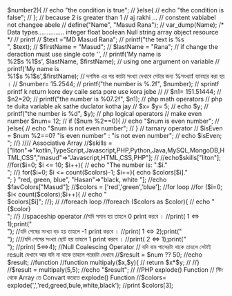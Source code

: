 <?php

// the php variable start with dollar sign and the variable are case sensitive
// $name = "Md. Liton Hossain";
// $namE = "Md. Masud Rana"; // String

// only one special character can be used in php variable, it can be placed anywhere of variable, it could be in very first place or in middle or in the last part of the variable
// $_age = 31;
// $ag_e = 30;
// $age_ = 28;

// a php variable can not be started with number ( 0...9)
// $_4age = 25;

// number can be used in a php variable anywhere without the very first position
// $_age2 = 12;
// $number2_code = 15;

// $number1 = 1;
// $number2 = 2;

// if($number1 > $number2){
//     echo "the condition is true";
// }else{
//     echo "the condition is false";
// };




// because 2 is greater than 1

// aj rakhi ...



// constent vabiabel not changee abele 
// define("Name", "Masud Rana");
// var_dump(Name);



/*
Data types...............
integer
float
boolean
Null
string
array
object
resource

*/

// printf 

// $text ="MD Masud Rana";
// printf("the text is %s <br/>", $text);
// $firstName = "Masud";
// $lastName = "Rana";
// if change the deraction must use single cote '', 
// printf('My name is <br> %2$s %1$s', $lastName, $firstName);

// using one argument on variable

// printf('My name is <br> %1$s %1$s',$firstName);



// দশমিক এর পর কয়টা সংখ্যা দেখাবে সেটার জন্য %সংখ্যাf ব্যাবহার করা হয় । 
// $number= 15.2544;
// printf("the number is %.2f", $number);

// sprintf printf k return kore dey caile seta pore use kora jebe



// 

// $n1= 151.51444;
// $n2=20;
// printf("the number is %07.2f", $n1);



// php math operators



// php te duita variable ak sathe duclator kotha jay 
// $x= $y= 5;
// echo $y;

// printf("the number is %d", $y);











// php logical operators
// make even number
$num= 12;
// if ($num %2==0){
//     echo "$num is even number";

// }else{
//     echo "$num is not even number";
// }
// tarnary operator
// $isEven = $num %2==0? "is even number" : "is not even number";
// echo $isEven;




<?php

//$name = "Md. Liton Hossain";
//$designation = "CEO";
//$skill = "10 programming languages";
//
//$sentence = $name." is working as a ".$designation." in ASIAN IT INC. with his best talent (".$skill.")";
//
//echo $sentence;

//function multiply($num1,$num2){
//    return $num1*$num2;
//}
//
//$result = multiply(5,6);
//
//echo $result;

//$colors = array("Green","Red","Yellow");
$colors = ["Green","Red","Yellow","White","Black","Indigoo","Blue"];
//echo $colors[1];

//foreach ($colors as $color) {
//    echo $color."<br>";
//}

//// Associative Array
//$skills = ["liton"=>"kotlin,TypeScript,Javascript,PHP,Python,Java,MySQL,MongoDB,HTML,CSS","masud"=>"Javascript,HTML,CSS,PHP"];
//
//echo$skills["liton"];

//for($i=0; $i <= 10; $i++){
//    echo "The number is: ".$i."<br>";
//}

for($i=0; $i <= count($colors)-1; $i++){
    echo $colors[$i]."<br>";
}







<?php

// Associative Array
//সাধারন Array তে index নাম্বার দিয়ে element দেখতে হয় কিন্তু  Associative Array ব্যাবহার করলে আমরা element এর key সেট করতে পারি সেটি । এবং key দিয়ে আমরা element কে access করতে পারি ।

//$favColors= ["Masud"=>"red, green, blue", "Hasan"=>"black, white "];
//echo  $favColors["Masud"];




//$colors = ['red','green','blue'];

//for loop
//for ($i=0; $i< count($colors);$i++){
//    echo  " <br> $colors[$i]";
//};
//

//foreach loop
//foreach ($colors as $color){
//    echo  "{$color} <br>";
//}


//spaceship operator
//যদি সমান হয় তাহলে 0 print করবে ।
//print( 1 <=> 1);print("<br/>");

//যদি শেষের সংখ্যা বড় হয় তাহলে -1 print করবে ।
//print( 1 <=> 2);print("<br/>");

////যদি শেষের সংখ্যা ছোট হয় তাহলে 1 print করবে ।
//print( 2 <=> 1);print("<br/>");

//print( 5<=>4);


//Null Coalescing Operator
// যদি বাম পাসেরটা থাকে তাহলে সেটাই result দেখাবে আর যদি না থাকে তাহলে পরেরটা দেখাবে


//$result = $num ?? 50;
//echo  $result;



//function
//function multipaly($x,$y){
//     return $x*$y;
//
//}
//$result = multipaly(5,5);
//echo  "$result";
//



//PHP explode() Function
// স্টিং থেকে Array তে Convart করেতে explode() Function

//$colors= explode(',','red,greed,bule,white,black');
//print $colors[3];


